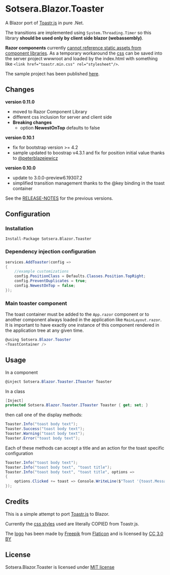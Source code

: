 # Sotsera.Blazor.Toaster

A Blazor port of [Toastr.js](https://github.com/CodeSeven/toastr/) in pure .Net. 

The transitions are implemented using `System.Threading.Timer` so this library __should be used only by client side blazor (webassembly)__.

__Razor components__ currently [cannot reference static assets from component libraries](https://blogs.msdn.microsoft.com/webdev/2019/01/29/aspnet-core-3-preview-2/#sharing-component-libraries).
As a temporary workaround the [css](https://raw.githubusercontent.com/sotsera/sotsera.blazor.toaster/master/src/Sotsera.Blazor.Toaster/Content/toastr.min.css)
can be saved into the server project wwwroot and loaded by the index.html with something like `<link href="toastr.min.css" rel="stylesheet"/>`.

The sample project has been published [here](https://blazor-toaster.sotsera.com/).

## Changes

__version 0.11.0__
- moved to Razor Component Library
- different css inclusion for server and client side
- __Breaking changes__
	- option __NewestOnTop__ defaults to false

__version 0.10.1__
- fix for bootstrap version >= 4.2
- sample updated to boostrap v4.3.1 and fix for position initial value thanks to [@peterblazejewicz]( https://github.com/sotsera/sotsera.blazor.toaster/pull/22 )

__version 0.10.0__
- update to 3.0.0-preview6.19307.2
- simplified transition management thanks to the @key binding in the toast container

See the [RELEASE-NOTES](https://github.com/sotsera/sotsera.blazor.toaster/blob/master/RELEASE-NOTES.md) for the previous versions.

## Configuration

### Installation

`Install-Package Sotsera.Blazor.Toaster`

### Dependency injection configuration

```c#
services.AddToaster(config =>
{
    //example customizations
    config.PositionClass = Defaults.Classes.Position.TopRight;
    config.PreventDuplicates = true;
    config.NewestOnTop = false;
});
```

### Main toaster component 

The toast container must be added to the `App.razor` component or to another component always loaded in the application like `MainLayout.razor`. It is important to have exactly one instance of this component rendered in the application tree at any given time.

```c#
@using Sotsera.Blazor.Toaster
<ToastContainer />
```

## Usage

In a component

```c#
@inject Sotsera.Blazor.Toaster.IToaster Toaster
```

In a class

```c#
[Inject] 
protected Sotsera.Blazor.Toaster.IToaster Toaster { get; set; }
```

then call one of the display methods:

```c#
Toaster.Info("toast body text");
Toaster.Success("toast body text");
Toaster.Warning("toast body text");
Toaster.Error("toast body text");
```

Each of these methods can accept a title and an action for the toast specific configuration

```c#
Toaster.Info("toast body text");
Toaster.Info("toast body text", "toast title");
Toaster.Info("toast body text", "toast title", options =>
{
    options.Clicked += toast => Console.WriteLine($"Toast '{toast.Message}' Clicked!");
});
```

## Credits

This is a simple attempt to port [Toastr.js](https://github.com/CodeSeven/toastr/) to Blazor.

Currently the [css styles](https://github.com/CodeSeven/toastr/blob/50092cc604850a16c985520b63df184d3e0b4086/build/toastr.min.css) used are literally COPIED from Toastr.js.

The [logo](https://www.flaticon.com/free-icon/breakfast_1381870) has been made by [Freepik](https://www.freepik.com/) from [Flaticon](https://www.flaticon.com/) and is licensed by [CC 3.0 BY](http://creativecommons.org/licenses/by/3.0/)


## License

Sotsera.Blazor.Toaster is licensed under [MIT license](http://www.opensource.org/licenses/mit-license.php)
